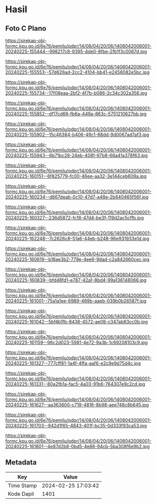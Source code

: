 # Hasil

## Foto C Plano

https://sirekap-obj-formc.kpu.go.id/6e76/pemilu/pdpr/14/08/04/20/06/1408042006001-20240225-155444--998217c8-9395-4de0-8fbe-2fb1f3c0067d.jpg

https://sirekap-obj-formc.kpu.go.id/6e76/pemilu/pdpr/14/08/04/20/06/1408042006001-20240225-155553--57d626ad-2cc2-4104-bb41-e2456082e5bc.jpg

https://sirekap-obj-formc.kpu.go.id/6e76/pemilu/pdpr/14/08/04/20/06/1408042006001-20240225-155734--17f08eaa-2bf2-4f7b-b086-2c34c302a356.jpg

https://sirekap-obj-formc.kpu.go.id/6e76/pemilu/pdpr/14/08/04/20/06/1408042006001-20240225-155852--df17cd69-fb6a-449a-863c-5751210627bb.jpg

https://sirekap-obj-formc.kpu.go.id/6e76/pemilu/pdpr/14/08/04/20/06/1408042006001-20240225-155902--15c46384-b406-49c1-88dd-9d0067ad7af3.jpg

https://sirekap-obj-formc.kpu.go.id/6e76/pemilu/pdpr/14/08/04/20/06/1408042006001-20240225-155943--6b71bc28-24eb-408f-97b8-68a41a378f63.jpg

https://sirekap-obj-formc.kpu.go.id/6e76/pemilu/pdpr/14/08/04/20/06/1408042006001-20240225-160151--6f825779-fc00-46ee-aa32-3e144ceb609a.jpg

https://sirekap-obj-formc.kpu.go.id/6e76/pemilu/pdpr/14/08/04/20/06/1408042006001-20240225-160234--d667deab-0c10-47d7-a48e-2b640465f56f.jpg

https://sirekap-obj-formc.kpu.go.id/6e76/pemilu/pdpr/14/08/04/20/06/1408042006001-20240225-160327--236d5872-fc18-47d4-be3f-119d2ac5cffb.jpg

https://sirekap-obj-formc.kpu.go.id/6e76/pemilu/pdpr/14/08/04/20/06/1408042006001-20240225-162248--7c2626c8-51a6-44eb-b248-96e931933e1d.jpg

https://sirekap-obj-formc.kpu.go.id/6e76/pemilu/pdpr/14/08/04/20/06/1408042006001-20240225-160619--b18ae3b2-779e-4ee6-9dad-c2a842660cec.jpg

https://sirekap-obj-formc.kpu.go.id/6e76/pemilu/pdpr/14/08/04/20/06/1408042006001-20240225-160839--bfd48fd1-e787-42a1-8bd4-99a136148066.jpg

https://sirekap-obj-formc.kpu.go.id/6e76/pemilu/pdpr/14/08/04/20/06/1408042006001-20240225-161001--75a1a1ee-6989-469b-aaeb-039b0b26587f.jpg

https://sirekap-obj-formc.kpu.go.id/6e76/pemilu/pdpr/14/08/04/20/06/1408042006001-20240225-161042--5bf4b1fb-8438-4572-ae08-c347ab83cc0b.jpg

https://sirekap-obj-formc.kpu.go.id/6e76/pemilu/pdpr/14/08/04/20/06/1408042006001-20240225-161159--96c2d023-5981-4e72-9a3b-1c69208103c9.jpg

https://sirekap-obj-formc.kpu.go.id/6e76/pemilu/pdpr/14/08/04/20/06/1408042006001-20240225-161327--777cff81-1a4f-4ffa-aaf6-e2c9e9d75d4c.jpg

https://sirekap-obj-formc.kpu.go.id/6e76/pemilu/pdpr/14/08/04/20/06/1408042006001-20240225-161331--80a2fb1a-fac5-4a03-91b6-764307e9c2cd.jpg

https://sirekap-obj-formc.kpu.go.id/6e76/pemilu/pdpr/14/08/04/20/06/1408042006001-20240225-161627--aa363600-c719-4816-8b98-aee748c8b645.jpg

https://sirekap-obj-formc.kpu.go.id/6e76/pemilu/pdpr/14/08/04/20/06/1408042006001-20240225-161703--942d1f65-4843-401f-bc35-0d333f93ca53.jpg

https://sirekap-obj-formc.kpu.go.id/6e76/pemilu/pdpr/14/08/04/20/06/1408042006001-20240225-161801--4e87d2b8-0bd5-4e86-94cb-5ba308f6e9b2.jpg


## Metadata

| Key        | Value               |
| ---------- | ------------------- |
| Time Stamp | 2024-02-25 17:03:42 |
| Kode Dapil | 1401                |



